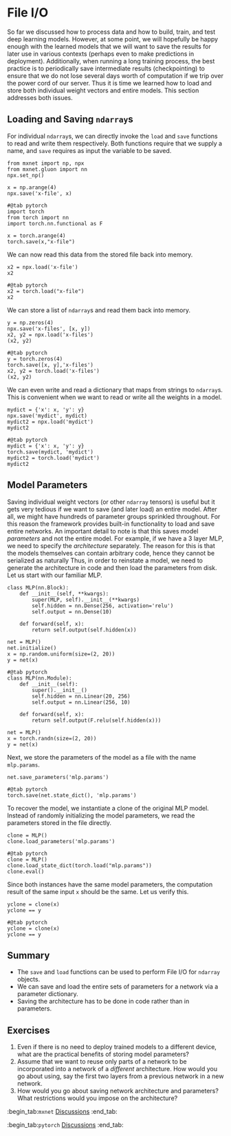 # File I/O

So far we discussed how to process data and how 
to build, train, and test deep learning models. 
However, at some point, we will hopefully be happy enough
with the learned models that we will want 
to save the results for later use in various contexts
(perhaps even to make predictions in deployment). 
Additionally, when running a long training process,
the best practice is to periodically save intermediate results (checkpointing)
to ensure that we do not lose several days worth of computation
if we trip over the power cord of our server.
Thus it is time we learned how to load and store 
both individual weight vectors and entire models. 
This section addresses both issues.

## Loading and Saving `ndarray`s

For individual `ndarray`s, we can directly 
invoke the `load` and `save` functions 
to read and write them respectively. 
Both functions require that we supply a name,
and `save` requires as input the variable to be saved.

```{.python .input}
from mxnet import np, npx
from mxnet.gluon import nn
npx.set_np()

x = np.arange(4)
npx.save('x-file', x)
```

```{.python .input}
#@tab pytorch
import torch
from torch import nn
import torch.nn.functional as F

x = torch.arange(4)
torch.save(x,"x-file")
```

We can now read this data from the stored file back into memory.

```{.python .input}
x2 = npx.load('x-file')
x2
```

```{.python .input}
#@tab pytorch
x2 = torch.load("x-file")
x2
```

We can store a list of `ndarray`s and read them back into memory.

```{.python .input}
y = np.zeros(4)
npx.save('x-files', [x, y])
x2, y2 = npx.load('x-files')
(x2, y2)
```

```{.python .input}
#@tab pytorch
y = torch.zeros(4)
torch.save([x, y],'x-files')
x2, y2 = torch.load('x-files')
(x2, y2)
```

We can even write and read a dictionary that maps 
from strings to `ndarray`s. 
This is convenient when we want 
to read or write all the weights in a model.

```{.python .input}
mydict = {'x': x, 'y': y}
npx.save('mydict', mydict)
mydict2 = npx.load('mydict')
mydict2
```

```{.python .input}
#@tab pytorch
mydict = {'x': x, 'y': y}
torch.save(mydict, 'mydict')
mydict2 = torch.load('mydict')
mydict2
```

## Model Parameters

Saving individual weight vectors (or other `ndarray` tensors) is useful 
but it gets very tedious if we want to save 
(and later load) an entire model.
After all, we might have hundreds of 
parameter groups sprinkled throughout. 
For this reason the framework provides built-in functionality 
to load and save entire networks.
An important detail to note is that this 
saves model *parameters* and not the entire model. 
For example, if we have a 3 layer MLP,
we need to specify the *architecture* separately. 
The reason for this is that the models themselves can contain arbitrary code, 
hence they cannot be serialized as naturally 
Thus, in order to reinstate a model, we need 
to generate the architecture in code 
and then load the parameters from disk. 
Let us start with our familiar MLP.

```{.python .input}
class MLP(nn.Block):
    def __init__(self, **kwargs):
        super(MLP, self).__init__(**kwargs)
        self.hidden = nn.Dense(256, activation='relu')
        self.output = nn.Dense(10)

    def forward(self, x):
        return self.output(self.hidden(x))

net = MLP()
net.initialize()
x = np.random.uniform(size=(2, 20))
y = net(x)
```

```{.python .input}
#@tab pytorch
class MLP(nn.Module):
    def __init__(self):
        super().__init__()
        self.hidden = nn.Linear(20, 256)
        self.output = nn.Linear(256, 10)
        
    def forward(self, x):
        return self.output(F.relu(self.hidden(x)))

net = MLP()
x = torch.randn(size=(2, 20))
y = net(x)
```

Next, we store the parameters of the model as a file with the name `mlp.params`.

```{.python .input}
net.save_parameters('mlp.params')
```

```{.python .input}
#@tab pytorch
torch.save(net.state_dict(), 'mlp.params')
```

To recover the model, we instantiate a clone 
of the original MLP model.
Instead of randomly initializing the model parameters, 
we read the parameters stored in the file directly.

```{.python .input}
clone = MLP()
clone.load_parameters('mlp.params')
```

```{.python .input}
#@tab pytorch
clone = MLP()
clone.load_state_dict(torch.load("mlp.params"))
clone.eval()
```

Since both instances have the same model parameters, 
the computation result of the same input `x` should be the same. 
Let us verify this.

```{.python .input}
yclone = clone(x)
yclone == y
```

```{.python .input}
#@tab pytorch
yclone = clone(x)
yclone == y
```

## Summary

* The `save` and `load` functions can be used to perform File I/O for `ndarray` objects.
* We can save and load the entire sets of parameters for a network via a parameter dictionary. 
* Saving the architecture has to be done in code rather than in parameters.

## Exercises

1. Even if there is no need to deploy trained models to a different device, what are the practical benefits of storing model parameters?
1. Assume that we want to reuse only parts of a network to be incorporated into a network of a *different* architecture. How would you go about using, say the first two layers from a previous network in a new network.
1. How would you go about saving network architecture and parameters? What restrictions would you impose on the architecture?

:begin_tab:`mxnet`
[Discussions](https://discuss.d2l.ai/t/60)
:end_tab:

:begin_tab:`pytorch`
[Discussions](https://discuss.d2l.ai/t/61)
:end_tab:
